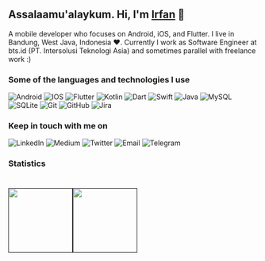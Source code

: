 ## Assalaamu'alaykum. Hi, I'm [Irfan](https://github.com/irfanirawansukirman) 👋  

<p>
A mobile developer who focuses on Android, iOS, and Flutter. I live in Bandung, West Java, Indonesia ❤️. Currently I work as Software Engineer at bts.id (PT. Intersolusi Teknologi Asia) and sometimes parallel with freelance work :)
</p>

### Some of the languages and technologies I use

![Android](https://img.shields.io/badge/Android-FFFFFF?style=flat&logo=android&logoColor=white?link=https://google.com&link=https://google.com)
![IOS](https://img.shields.io/badge/iOS-000000?style=flat&logo=ios&logoColor=white)
![Flutter](https://img.shields.io/badge/Flutter-02569B?style=flat&logo=flutter&logoColor=white)
![Kotlin](https://img.shields.io/badge/Kotlin-0095D5?&style=flat&logo=kotlin&logoColor=white)
![Dart](https://img.shields.io/badge/Dart-0175C2?style=flat&logo=dart&logoColor=white)
![Swift](https://img.shields.io/badge/Swift-FA7343?style=flat&logo=swift&logoColor=white)
![Java](https://img.shields.io/badge/Java-ED8B00?style=flat&logo=java&logoColor=white)
![MySQL](https://img.shields.io/badge/MySQL-00000F?style=flat&logo=mysql&logoColor=white)
![SQLite](https://img.shields.io/badge/SQLite-07405E?style=flat&logo=sqlite&logoColor=white)
![Git](https://img.shields.io/badge/-Git-000000?style=flat&logo=git&logoColor=F05032)
![GitHub](https://img.shields.io/badge/-GitHub-000000?style=flat&logo=github&logoColor=FFFFFF)
![Jira](https://img.shields.io/badge/-Jira-000000?style=flat&logo=jira-software&logoColor=white&logoColor=0052CC)

### Keep in touch with me on
![LinkedIn](https://img.shields.io/badge/LinkedIn-0077B5?style=flat&logo=linkedin&logoColor=white?link=https://www.linkedin.com/in/irfan-irawan-sukirman-9096bba7/&link=https://www.linkedin.com/in/irfan-irawan-sukirman-9096bba7/)
![Medium](https://img.shields.io/badge/Medium-12100E?style=flat&logo=medium&logoColor=white?link=https://medium.com/@irfanirawansukirman&link=https://medium.com/@irfanirawansukirman)
![Twitter](https://img.shields.io/badge/Twitter-FFFFFF?style=flat&logo=twitter&logoColor=white?link=https://twitter.com/i_i_s_92&link=https://twitter.com/i_i_s_92)
![Email](https://img.shields.io/badge/Gmail-FFFFFF?style=flat&logo=gmail&logoColor=white?link=mailto:dadang.kotz@gmail.com&link=mailto:dadang.kotz@gmail.com)
![Telegram](https://img.shields.io/badge/Telegram-FFFFFF?style=flat&logo=telegram&logoColor=white?link=https://t.me/irfanirawansukirman&link=https://t.me/irfanirawansukirman) 

### Statistics
<h1>
    <a href="">
        <img align="" height='130px' src="https://github-readme-stats.vercel.app/api?username=irfanirawansukirman&hide_title=true&show_icons=true&include_all_commits=true&line_height=21&"/><img align="" height='130px' src="https://github-readme-stats.vercel.app/api/top-langs/?username=irfanirawansukirman&hide_title=true&layout=compact" />
    </a>
</h1>

<!-- #### Support on -->
<!-- [!["Buy Me A Coffee"](https://www.buymeacoffee.com/assets/img/custom_images/orange_img.png)](https://www.buymeacoffee.com/gbraad) -->
